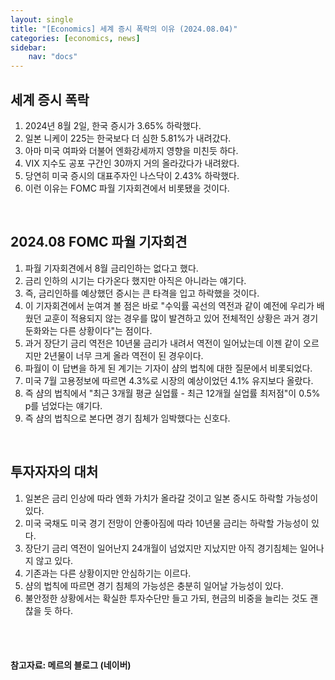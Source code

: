 ```yaml
---
layout: single
title: "[Economics] 세계 증시 폭락의 이유 (2024.08.04)"
categories: [economics, news]
sidebar:
    nav: "docs"
---
```


## 세계 증시 폭락
1. 2024년 8월 2일, 한국 증시가 3.65% 하락했다.
1. 일본 니케이 225는 한국보다 더 심한 5.81%가 내려갔다.
1. 아마 미국 여파와 더불어 엔화강세까지 영향을 미친듯 하다.
1. VIX 지수도 공포 구간인 30까지 거의 올라갔다가 내려왔다.
1. 당연히 미국 증시의 대표주자인 나스닥이 2.43% 하락했다.
1. 이런 이유는 FOMC 파월 기자회견에서 비롯됐을 것이다.

<br/>

## 2024.08 FOMC 파월 기자회견
1. 파월 기자회견에서 8월 금리인하는 없다고 했다.
1. 금리 인하의 시기는 다가온다 했지만 아직은 아니라는 얘기다.
1. 즉, 금리인하를 예상했던 증시는 큰 타격을 입고 하락했을 것이다.
1. 이 기자회견에서 눈여겨 볼 점은 바로 "수익률 곡선의 역전과 같이 예전에 우리가 배웠던 교훈이 적용되지 않는 경우를 많이 발견하고 있어 전체적인 상황은 과거 경기 둔화와는 다른 상황이다"는 점이다.
1. 과거 장단기 금리 역전은 10년물 금리가 내려서 역전이 일어났는데 이젠 같이 오르지만 2년물이 너무 크게 올라 역전이 된 경우이다.
1. 파월이 이 답변을 하게 된 계기는 기자이 샴의 법칙에 대한 질문에서 비롯되었다.
1. 미국 7월 고용정보에 따르면 4.3%로 시장의 예상이었던 4.1% 유지보다 올랐다.
1. 즉 샴의 법칙에서 "최근 3개월 평균 실업률 - 최근 12개월 실업률 최저점"이 0.5% p를 넘었다는 얘기다.
1. 즉 샴의 법칙으로 본다면 경기 침체가 임박했다는 신호다.

<br/>

## 투자자자의 대처
1. 일본은 금리 인상에 따라 엔화 가치가 올라갈 것이고 일본 증시도 하락할 가능성이 있다.
1. 미국 국채도 미국 경기 전망이 안좋아짐에 따라 10년물 금리는 하락할 가능성이 있다.
1. 장단기 금리 역전이 일어난지 24개월이 넘었지만 지났지만 아직 경기침체는 일어나지 않고 있다.
1. 기존과는 다른 상황이지만 안심하기는 이르다.
1. 샴의 법칙에 따르면 경기 침체의 가능성은 충분히 일어날 가능성이 있다. 
1. 불안정한 상황에서는 확실한 투자수단만 들고 가되, 현금의 비중을 늘리는 것도 괜찮을 듯 하다.


<br/>
<br/>

#### 참고자료: 메르의 블로그 (네이버) 